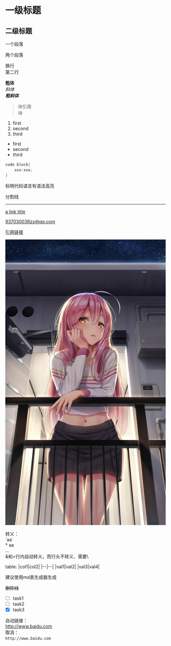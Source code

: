 # 一级标题
## 二级标题

一个段落

两个段落

换行  
第二行

**粗体**  
*斜体*  
***粗斜体***

>块引用  
>块

1. first  
2. second  
3. third  

- first
- second  
- third  

``` java
code block{
    xxx:xxx;
}
```  
标明代码语言有语法高亮

分割线

*** 

[a link title](src/main/java/com/example/demo/BeanUtils.java "自定义注入")  

<937030036zx@qq.com>

[引用链接][1]

[1]:src/main/java/com/example/demo/BeanUtils.java

![a picture](src/main/resources/templates/users/pic.png "setu")

转义：  
\`aa`  
\* aa  
...  
&和<行内自动转义，而行头不转义、需要\  

table:
|col1|col2|
|--|--|
|val1|val2|
|val3|val4|

建议使用md表生成器生成

~~删除线~~

- [ ] task1
- [ ] task2
- [x] task3

自动链接：  
http://www.baidu.com  
取消：  
`http://www.baidu.com`